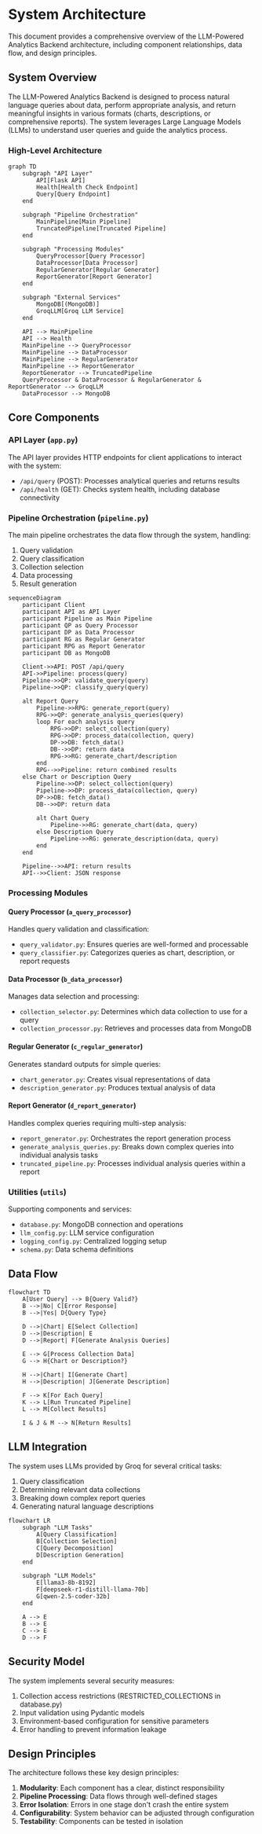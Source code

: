 # System Architecture

This document provides a comprehensive overview of the LLM-Powered Analytics Backend architecture, including component relationships, data flow, and design principles.

## System Overview

The LLM-Powered Analytics Backend is designed to process natural language queries about data, perform appropriate analysis, and return meaningful insights in various formats (charts, descriptions, or comprehensive reports). The system leverages Large Language Models (LLMs) to understand user queries and guide the analytics process.

### High-Level Architecture

```mermaid
graph TD
    subgraph "API Layer"
        API[Flask API]
        Health[Health Check Endpoint]
        Query[Query Endpoint]
    end

    subgraph "Pipeline Orchestration"
        MainPipeline[Main Pipeline]
        TruncatedPipeline[Truncated Pipeline]
    end

    subgraph "Processing Modules"
        QueryProcessor[Query Processor]
        DataProcessor[Data Processor]
        RegularGenerator[Regular Generator]
        ReportGenerator[Report Generator]
    end

    subgraph "External Services"
        MongoDB[(MongoDB)]
        GroqLLM[Groq LLM Service]
    end

    API --> MainPipeline
    API --> Health
    MainPipeline --> QueryProcessor
    MainPipeline --> DataProcessor
    MainPipeline --> RegularGenerator
    MainPipeline --> ReportGenerator
    ReportGenerator --> TruncatedPipeline
    QueryProcessor & DataProcessor & RegularGenerator & ReportGenerator --> GroqLLM
    DataProcessor --> MongoDB
```

## Core Components

### API Layer (`app.py`)

The API layer provides HTTP endpoints for client applications to interact with the system:

- `/api/query` (POST): Processes analytical queries and returns results
- `/api/health` (GET): Checks system health, including database connectivity

### Pipeline Orchestration (`pipeline.py`)

The main pipeline orchestrates the data flow through the system, handling:

1. Query validation
2. Query classification
3. Collection selection
4. Data processing
5. Result generation

```mermaid
sequenceDiagram
    participant Client
    participant API as API Layer
    participant Pipeline as Main Pipeline
    participant QP as Query Processor
    participant DP as Data Processor
    participant RG as Regular Generator
    participant RPG as Report Generator
    participant DB as MongoDB

    Client->>API: POST /api/query
    API->>Pipeline: process(query)
    Pipeline->>QP: validate_query(query)
    Pipeline->>QP: classify_query(query)

    alt Report Query
        Pipeline->>RPG: generate_report(query)
        RPG->>QP: generate_analysis_queries(query)
        loop For each analysis query
            RPG->>DP: select_collection(query)
            RPG->>DP: process_data(collection, query)
            DP->>DB: fetch_data()
            DB-->>DP: return data
            RPG->>RG: generate_chart/description
        end
        RPG-->>Pipeline: return combined results
    else Chart or Description Query
        Pipeline->>DP: select_collection(query)
        Pipeline->>DP: process_data(collection, query)
        DP->>DB: fetch_data()
        DB-->>DP: return data

        alt Chart Query
            Pipeline->>RG: generate_chart(data, query)
        else Description Query
            Pipeline->>RG: generate_description(data, query)
        end
    end

    Pipeline-->>API: return results
    API-->>Client: JSON response
```

### Processing Modules

#### Query Processor (`a_query_processor`)

Handles query validation and classification:

- `query_validator.py`: Ensures queries are well-formed and processable
- `query_classifier.py`: Categorizes queries as chart, description, or report requests

#### Data Processor (`b_data_processor`)

Manages data selection and processing:

- `collection_selector.py`: Determines which data collection to use for a query
- `collection_processor.py`: Retrieves and processes data from MongoDB

#### Regular Generator (`c_regular_generator`)

Generates standard outputs for simple queries:

- `chart_generator.py`: Creates visual representations of data
- `description_generator.py`: Produces textual analysis of data

#### Report Generator (`d_report_generator`)

Handles complex queries requiring multi-step analysis:

- `report_generator.py`: Orchestrates the report generation process
- `generate_analysis_queries.py`: Breaks down complex queries into individual analysis tasks
- `truncated_pipeline.py`: Processes individual analysis queries within a report

### Utilities (`utils`)

Supporting components and services:

- `database.py`: MongoDB connection and operations
- `llm_config.py`: LLM service configuration
- `logging_config.py`: Centralized logging setup
- `schema.py`: Data schema definitions

## Data Flow

```mermaid
flowchart TD
    A[User Query] --> B{Query Valid?}
    B -->|No| C[Error Response]
    B -->|Yes| D{Query Type}

    D -->|Chart| E[Select Collection]
    D -->|Description| E
    D -->|Report| F[Generate Analysis Queries]

    E --> G[Process Collection Data]
    G --> H{Chart or Description?}

    H -->|Chart| I[Generate Chart]
    H -->|Description| J[Generate Description]

    F --> K[For Each Query]
    K --> L[Run Truncated Pipeline]
    L --> M[Collect Results]

    I & J & M --> N[Return Results]
```

## LLM Integration

The system uses LLMs provided by Groq for several critical tasks:

1. Query classification
2. Determining relevant data collections
3. Breaking down complex report queries
4. Generating natural language descriptions

```mermaid
flowchart LR
    subgraph "LLM Tasks"
        A[Query Classification]
        B[Collection Selection]
        C[Query Decomposition]
        D[Description Generation]
    end

    subgraph "LLM Models"
        E[llama3-8b-8192]
        F[deepseek-r1-distill-llama-70b]
        G[qwen-2.5-coder-32b]
    end

    A --> E
    B --> E
    C --> E
    D --> F
```

## Security Model

The system implements several security measures:

1. Collection access restrictions (RESTRICTED_COLLECTIONS in database.py)
2. Input validation using Pydantic models
3. Environment-based configuration for sensitive parameters
4. Error handling to prevent information leakage

## Design Principles

The architecture follows these key design principles:

1. **Modularity**: Each component has a clear, distinct responsibility
2. **Pipeline Processing**: Data flows through well-defined stages
3. **Error Isolation**: Errors in one stage don't crash the entire system
4. **Configurability**: System behavior can be adjusted through configuration
5. **Testability**: Components can be tested in isolation

